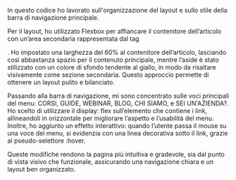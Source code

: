 In questo codice ho lavorato sull'organizzazione del layout e sullo stile della barra di navigazione principale.

Per il layout, ho utilizzato Flexbox per affiancare il contenitore dell’articolo con un’area secondaria rappresentata dal tag <aside>. Ho impostato una larghezza del 60% al contenitore dell’articolo, lasciando così abbastanza spazio per il contenuto principale, mentre l’aside è stato stilizzato con un colore di sfondo tendente al giallo, in modo da risaltare visivamente come sezione secondaria. Questo approccio permette di ottenere un layout pulito e bilanciato.

Passando alla barra di navigazione, mi sono concentrato sulle voci principali del menu: CORSI, GUIDE, WEBINAR, BLOG, CHI SIAMO, e SEI UN'AZIENDA?. Ho scelto di utilizzare il display: flex sull’elemento che contiene i link, allineandoli in orizzontale per migliorare l’aspetto e l’usabilità del menu. Inoltre, ho aggiunto un effetto interattivo: quando l’utente passa il mouse su una voce del menu, si evidenzia con una linea decorativa sotto il link, grazie al pseudo-selettore :hover.

Queste modifiche rendono la pagina più intuitiva e gradevole, sia dal punto di vista visivo che funzionale, assicurando una navigazione chiara e un layout ben organizzato.

